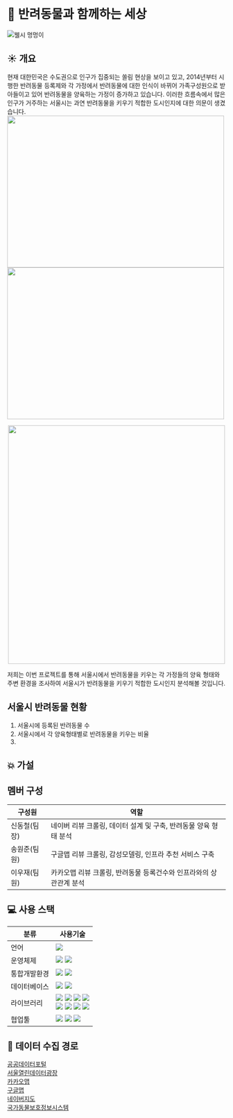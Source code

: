 # 🐶 반려동물과 함께하는 세상
![웰시 멍멍이](https://github.com/user-attachments/assets/f4a11148-2211-40ca-b964-f792453e16c6)

## ☀️ 개요 
현재 대한민국은 수도권으로 인구가 집중되는 쏠림 현상을 보이고 있고, 2014년부터 시행한 반려동물 등록제와 각 가정에서 반려동물에 대한 인식이 바뀌어 가족구성원으로 받아들이고 있어 반려동물을 양육하는 가정이 증가하고 있습니다. 이러한 흐름속에서 많은 인구가 거주하는 서울시는 과연 반려동물을 키우기 적합한 도시인지에 대한 의문이 생겼습니다.   
<img src="https://github.com/user-attachments/assets/bec0f21a-cd8d-43d3-bdbc-ebc6535b86a5" width="500" height="350" />
<img src="https://github.com/user-attachments/assets/8b5ad36e-54cb-4637-8bb4-183d5b45bc08" width="500" height="350" />
<p align="center"><img src="https://github.com/user-attachments/assets/7d4eb033-0f6a-4c30-8233-f005f5bbbaae" width="500" height="550" /></p>

저희는 이번 프로젝트를 통해 서울시에서 반려동물을 키우는 각 가정들의 양육 형태와 주변 환경을 조사하여 서울시가 반려동물을 키우기 적합한 도시인지 분석해볼 것입니다.

## 서울시 반려동물 현황
1. 서울시에 등록된 반려동물 수
2. 서울시에서 각 양육형태별로 반려동물을 키우는 비율
3. 




## 💥 가설


## 멤버 구성
|구성원|역할|
|------|---|
|신동철(팀장)|네이버 리뷰 크롤링, 데이터 설계 및 구축, 반려동물 양육 형태 분석|
|송원준(팀원)|구글맵 리뷰 크롤링, 감성모델링, 인프라 추천 서비스 구축|
|이우재(팀원)|카카오맵 리뷰 크롤링, 반려동물 등록건수와 인프라와의 상관관계 분석|

## 💻 사용 스택
|분류|사용기술|
|------|---|
|언어|<img src="https://img.shields.io/badge/python-3776AB?style=for-the-badge&logo=python&logoColor=white">|
|운영체제|<img src="https://img.shields.io/badge/linux-FCC624?style=for-the-badge&logo=linux&logoColor=black"> <img src="https://img.shields.io/badge/ubuntu-E95420?style=for-the-badge&logo=ubuntu&logoColor=white">|
|통합개발환경|<img src="https://img.shields.io/badge/vscode-147EFB?style=for-the-badge&logo=xcode&logoColor=white"> <img src="https://img.shields.io/badge/jupyter-F37626?style=for-the-badge&logo=jupyter&logoColor=white">|
|데이터베이스|<img src="https://img.shields.io/badge/AWS RDS-527FFF?style=for-the-badge&logo=amazonwebservices&logoColor=white"> <img src="https://img.shields.io/badge/mysql-4479A1?style=for-the-badge&logo=mysql&logoColor=white">|
|라이브러리|<img src="https://img.shields.io/badge/Selenium-43B02A?style=for-the-badge&logo=selenium&logoColor=white"> <img src="https://img.shields.io/badge/Pandas-150458?style=for-the-badge&logo=pandas&logoColor=white"> <img src="https://img.shields.io/badge/Matplotlib-11557c?style=for-the-badge&logo=matplotlib&logoColor=white"> <img src="https://img.shields.io/badge/tensorflow-FF6F00?style=for-the-badge&logo=tensorflow&logoColor=white"> <br><img src="https://img.shields.io/badge/Seaborn-444876?style=for-the-badge&logo=seaborn&logoColor=white"> <img src="https://img.shields.io/badge/pytorch-EE4C2C?style=for-the-badge&logo=pytorch&logoColor=white"> <img src="https://img.shields.io/badge/numpy-013243?style=for-the-badge&logo=numpy&logoColor=white"> <img src="https://img.shields.io/badge/googlemaps-4285F4?style=for-the-badge&logo=googlemaps&logoColor=white">|
|협업툴|<img src="https://img.shields.io/badge/Confluence-172B4D?style=for-the-badge&logo=confluence&logoColor=white"> <img src="https://img.shields.io/badge/Jira-0052CC?style=for-the-badge&logo=jira&logoColor=white"> <img src="https://img.shields.io/badge/Slack-4A154B?style=for-the-badge&logo=slack&logoColor=white">|
## 🔗 데이터 수집 경로
[공공데이터포털](https://www.data.go.kr)   
[서울열린데이터광장](https://data.seoul.go.kr/)   
[카카오맵](https://map.kakao.com/)   
[구글맵](https://www.google.co.kr/maps)   
[네이버지도](https://map.naver.com/)   
[국가동물보호정보시스템](https://www.animal.go.kr/)

